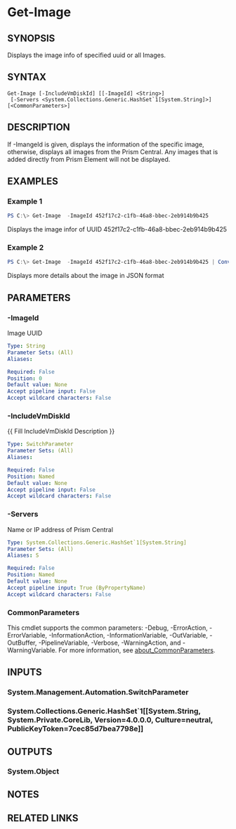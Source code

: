 ﻿---
external help file: Nutanix.Prism.PS.Cmds.dll-Help.xml
Module Name: Nutanix.Prism.PS.Cmds
online version:
schema: 2.0.0
---

# Get-Image

## SYNOPSIS
Displays the image info of specified uuid or all Images.

## SYNTAX

```
Get-Image [-IncludeVmDiskId] [[-ImageId] <String>]
 [-Servers <System.Collections.Generic.HashSet`1[System.String]>] [<CommonParameters>]
```

## DESCRIPTION
If -ImangeId is given, displays the information of the specific image, otherwise, displays all images from the Prism Central. Any images that is added directly from Prism Element will not be displayed.

## EXAMPLES

### Example 1
```powershell
PS C:\> Get-Image  -ImageId 452f17c2-c1fb-46a8-bbec-2eb914b9b425
```

Displays the image infor of UUID 452f17c2-c1fb-46a8-bbec-2eb914b9b425

### Example 2
```powershell
PS C:\> Get-Image  -ImageId 452f17c2-c1fb-46a8-bbec-2eb914b9b425 | ConvertTo-Json -Depth 3
```

Displays more details about the image in JSON format

## PARAMETERS

### -ImageId
Image UUID

```yaml
Type: String
Parameter Sets: (All)
Aliases:

Required: False
Position: 0
Default value: None
Accept pipeline input: False
Accept wildcard characters: False
```

### -IncludeVmDiskId
{{ Fill IncludeVmDiskId Description }}

```yaml
Type: SwitchParameter
Parameter Sets: (All)
Aliases:

Required: False
Position: Named
Default value: None
Accept pipeline input: False
Accept wildcard characters: False
```

### -Servers
Name or IP address of Prism Central

```yaml
Type: System.Collections.Generic.HashSet`1[System.String]
Parameter Sets: (All)
Aliases: S

Required: False
Position: Named
Default value: None
Accept pipeline input: True (ByPropertyName)
Accept wildcard characters: False
```

### CommonParameters
This cmdlet supports the common parameters: -Debug, -ErrorAction, -ErrorVariable, -InformationAction, -InformationVariable, -OutVariable, -OutBuffer, -PipelineVariable, -Verbose, -WarningAction, and -WarningVariable. For more information, see [about_CommonParameters](http://go.microsoft.com/fwlink/?LinkID=113216).

## INPUTS

### System.Management.Automation.SwitchParameter
### System.Collections.Generic.HashSet`1[[System.String, System.Private.CoreLib, Version=4.0.0.0, Culture=neutral, PublicKeyToken=7cec85d7bea7798e]]
## OUTPUTS

### System.Object
## NOTES

## RELATED LINKS

